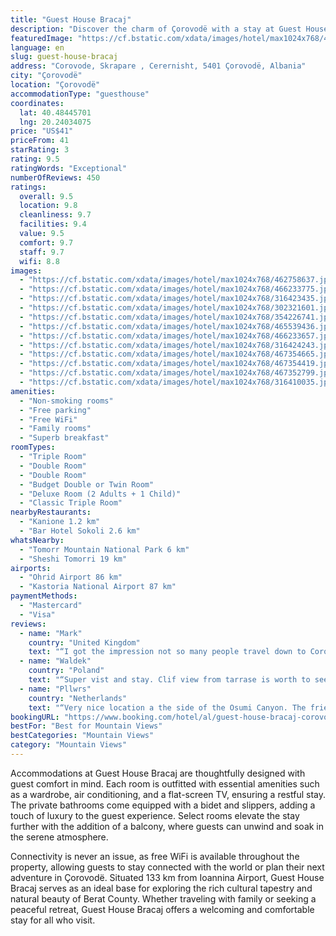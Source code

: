```yaml
---
title: "Guest House Bracaj"
description: "Discover the charm of Çorovodë with a stay at Guest House Bracaj, a serene retreat located in the heart of Berat County."
featuredImage: "https://cf.bstatic.com/xdata/images/hotel/max1024x768/462758637.jpg?k=c85ac84204dfc0647713769f8a03ff039fd263f884ee00ad9c6a0428a1b41698&o=&hp=1"
language: en
slug: guest-house-bracaj
address: "Corovode, Skrapare , Cerernisht, 5401 Çorovodë, Albania"
city: "Çorovodë"
location: "Çorovodë"
accommodationType: "guesthouse"
coordinates:
  lat: 40.48445701
  lng: 20.24034075
price: "US$41"
priceFrom: 41
starRating: 3
rating: 9.5
ratingWords: "Exceptional"
numberOfReviews: 450
ratings:
  overall: 9.5
  location: 9.8
  cleanliness: 9.7
  facilities: 9.4
  value: 9.5
  comfort: 9.7
  staff: 9.7
  wifi: 8.8
images:
  - "https://cf.bstatic.com/xdata/images/hotel/max1024x768/462758637.jpg?k=c85ac84204dfc0647713769f8a03ff039fd263f884ee00ad9c6a0428a1b41698&o=&hp=1"
  - "https://cf.bstatic.com/xdata/images/hotel/max1024x768/466233775.jpg?k=140305ce735c8ed33d09b899cccbfdc624340007fc00728d4fd1493c77454bae&o=&hp=1"
  - "https://cf.bstatic.com/xdata/images/hotel/max1024x768/316423435.jpg?k=053a3638889daba7273815af2ccccd9b6b2f7ae0460fe2d6738fdf6e51396ead&o=&hp=1"
  - "https://cf.bstatic.com/xdata/images/hotel/max1024x768/302321601.jpg?k=93eaee0c94136d6bac002e98aa17f671e6f3cb10ad4c4c3bf26c3a8bbbe5a203&o=&hp=1"
  - "https://cf.bstatic.com/xdata/images/hotel/max1024x768/354226741.jpg?k=b64f69943c04c3827dbee997ac67dc89862e7c7ad497d8548454f4a2cd5ec8ce&o=&hp=1"
  - "https://cf.bstatic.com/xdata/images/hotel/max1024x768/465539436.jpg?k=5541bb48aaeadeb715a09492dc00deae94aa2b68bfd2cc76dedd5793cd2fee4f&o=&hp=1"
  - "https://cf.bstatic.com/xdata/images/hotel/max1024x768/466233657.jpg?k=c4abeec94ac57d1caa50b9b090b69bc7dc4bbf76f4816223c2c50d850d163286&o=&hp=1"
  - "https://cf.bstatic.com/xdata/images/hotel/max1024x768/316424243.jpg?k=77d72580f608fc65f6fc97905ce5e6c25ea77aea0e4a2ea38291f9ee6105ede7&o=&hp=1"
  - "https://cf.bstatic.com/xdata/images/hotel/max1024x768/467354665.jpg?k=9c18945b2231951b5b1939c23ba9fd4da39dc63ae00a70d4b63c7e5bb436960f&o=&hp=1"
  - "https://cf.bstatic.com/xdata/images/hotel/max1024x768/467354419.jpg?k=7a0935df7dc067b517b807d65d1075e7624ef94e18bb3d78073163dfe21bb55a&o=&hp=1"
  - "https://cf.bstatic.com/xdata/images/hotel/max1024x768/467352799.jpg?k=b4d6049d8797bb54f6f061a6fd55d3b838d37ef27957ae3c5354139f001c25c8&o=&hp=1"
  - "https://cf.bstatic.com/xdata/images/hotel/max1024x768/316410035.jpg?k=d2e96a1c0ffe9ac1c0c264fc6a981505629c4e2cc5641033a1dd27eee966d29c&o=&hp=1"
amenities:
  - "Non-smoking rooms"
  - "Free parking"
  - "Free WiFi"
  - "Family rooms"
  - "Superb breakfast"
roomTypes:
  - "Triple Room"
  - "Double Room"
  - "Double Room"
  - "Budget Double or Twin Room"
  - "Deluxe Room (2 Adults + 1 Child)"
  - "Classic Triple Room"
nearbyRestaurants:
  - "Kanione 1.2 km"
  - "Bar Hotel Sokoli 2.6 km"
whatsNearby:
  - "Tomorr Mountain National Park 6 km"
  - "Sheshi Tomorri 19 km"
airports:
  - "Ohrid Airport 86 km"
  - "Kastoria National Airport 87 km"
paymentMethods:
  - "Mastercard"
  - "Visa"
reviews:
  - name: "Mark"
    country: "United Kingdom"
    text: "“I got the impression not so many people travel down to Corovode. They should definitely see the coloured canyon etc. This stopover was wonderfully clean efficient and room was overlooking the canyon!! Food was spot on, Hospitality was excellent.”"
  - name: "Waldek"
    country: "Poland"
    text: "“Super vist and stay. Clif view from tarrase is worth to see. I would came again. My score for this hotel 9.5 points.”"
  - name: "Pllwrs"
    country: "Netherlands"
    text: "“Very nice location a the side of the Osumi Canyon. The friendly host gave us a tip where to swim in the canyon. He also mentioned that the route to Permet was closed. The room looks very new.”"
bookingURL: "https://www.booking.com/hotel/al/guest-house-bracaj-corovode1.en-gb.html?aid=8035640"
bestFor: "Best for Mountain Views"
bestCategories: "Mountain Views"
category: "Mountain Views"
---
```


Accommodations at Guest House Bracaj are thoughtfully designed with guest comfort in mind. Each room is outfitted with essential amenities such as a wardrobe, air conditioning, and a flat-screen TV, ensuring a restful stay. The private bathrooms come equipped with a bidet and slippers, adding a touch of luxury to the guest experience. Select rooms elevate the stay further with the addition of a balcony, where guests can unwind and soak in the serene atmosphere.

Connectivity is never an issue, as free WiFi is available throughout the property, allowing guests to stay connected with the world or plan their next adventure in Çorovodë. Situated 133 km from Ioannina Airport, Guest House Bracaj serves as an ideal base for exploring the rich cultural tapestry and natural beauty of Berat County. Whether traveling with family or seeking a peaceful retreat, Guest House Bracaj offers a welcoming and comfortable stay for all who visit.